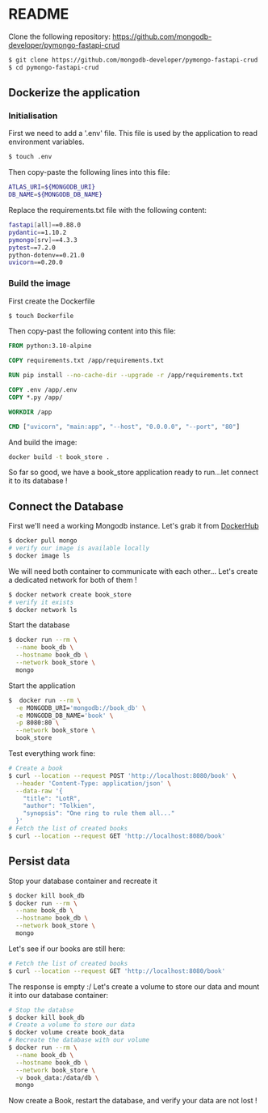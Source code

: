 # README

Clone the following repository: https://github.com/mongodb-developer/pymongo-fastapi-crud
```bash
$ git clone https://github.com/mongodb-developer/pymongo-fastapi-crud
$ cd pymongo-fastapi-crud
```

## Dockerize the application
### Initialisation
First we need to add a '.env' file.
This file is used by the application to read environment variables.
```bash
$ touch .env
```
Then copy-paste the following lines into this file:
```bash
ATLAS_URI=${MONGODB_URI}
DB_NAME=${MONGODB_DB_NAME}
```

Replace the requirements.txt file with the following content:
```bash
fastapi[all]==0.88.0
pydantic==1.10.2
pymongo[srv]==4.3.3
pytest==7.2.0
python-dotenv==0.21.0
uvicorn==0.20.0
```

### Build the image
First create the Dockerfile
```bash
$ touch Dockerfile
```
Then copy-past the following content into this file:
```Dockerfile
FROM python:3.10-alpine

COPY requirements.txt /app/requirements.txt

RUN pip install --no-cache-dir --upgrade -r /app/requirements.txt

COPY .env /app/.env
COPY *.py /app/

WORKDIR /app

CMD ["uvicorn", "main:app", "--host", "0.0.0.0", "--port", "80"]
```

And build the image:
```bash
docker build -t book_store .
```

So far so good, we have a book_store application ready to run...let connect it to its database !

## Connect the Database
First we'll need a working Mongodb instance.
Let's grab it from [DockerHub](https://hub.docker.com/_/mongo)
```bash
$ docker pull mongo
# verify our image is available locally
$ docker image ls
```

We will need both container to communicate with each other...
Let's create a dedicated network for both of them !
```bash
$ docker network create book_store
# verify it exists
$ docker network ls
```
Start the database
```bash
$ docker run --rm \
  --name book_db \
  --hostname book_db \
  --network book_store \
  mongo
```
Start the application
```bash
$  docker run --rm \
  -e MONGODB_URI='mongodb://book_db' \
  -e MONGODB_DB_NAME='book' \
  -p 8080:80 \
  --network book_store \
  book_store
```
Test everything work fine:
```bash
# Create a book
$ curl --location --request POST 'http://localhost:8080/book' \
  --header 'Content-Type: application/json' \
  --data-raw '{
    "title": "LotR",
    "author": "Tolkien",    
    "synopsis": "One ring to rule them all..."
  }'
# Fetch the list of created books
$ curl --location --request GET 'http://localhost:8080/book'
```

## Persist data
Stop your database container and recreate it
```bash
$ docker kill book_db
$ docker run --rm \
  --name book_db \
  --hostname book_db \
  --network book_store \
  mongo
```
Let's see if our books are still here:
```bash
# Fetch the list of created books
$ curl --location --request GET 'http://localhost:8080/book'
```
The response is empty :/
Let's create a volume to store our data and mount it into our database container:
```bash
# Stop the databse
$ docker kill book_db
# Create a volume to store our data
$ docker volume create book_data
# Recreate the database with our volume
$ docker run --rm \
  --name book_db \
  --hostname book_db \
  --network book_store \
  -v book_data:/data/db \
  mongo
```
Now create a Book, restart the database, and verify your data are not lost !